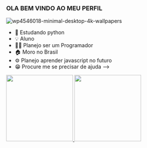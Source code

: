### OLA BEM VINDO AO MEU PERFIL

![wp4546018-minimal-desktop-4k-wallpapers](https://user-images.githubusercontent.com/87575291/128780061-4aa52f76-a16f-4281-9794-8ac1965aaf40.jpg)


- 🌱 Estudando python
- 💡 Aluno
- 👨‍💻 Planejo ser um Programador
- 🏠 Moro no Brasil
- ⚙ Planejo aprender javascript no futuro
- 😁 Procure me se precisar de ajuda
-->
 <div>
  <a href="https://github.com/LUCAS2077">
  <img height="180em" src="https://github-readme-stats.vercel.app/api?username=LUCAS&show_icons=true&theme=gotham&include_all_commits=true&count_private=true"/>
  <img height="180em" src="https://github-readme-stats.vercel.app/api/top-langs/?username=LUCAS&layout=compact&langs_count=16&theme=gotham"/>
</div>
